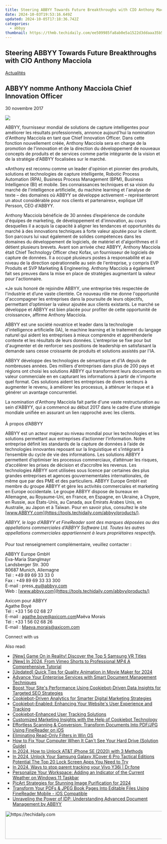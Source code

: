 ```yaml
---
title: Steering ABBYY Towards Future Breakthroughs with CIO Anthony Macciola
date: 2024-10-03T19:53:16.649Z
updated: 2024-10-05T17:18:36.742Z
categories:
  - abbyy
thumbnail: https://thmb.techidaily.com/ee509985fa8ab0e5a1522d3ddaaa35b579b8ee6b6edaefb4d7205a810da0e219.jpg
---
```


## Steering ABBYY Towards Future Breakthroughs with CIO Anthony Macciola

[Actualités](https://tools.techidaily.com/abbyy/products/)

## ABBYY nomme Anthony Macciola Chief Innovation Officer

30 novembre 2017

![](https://content.abbyy.com/-/media/project/abbyy/abbyy/branchtemplates/shutterstock_1272462163_1296-x-729.jpg?h=729&iar=0&w=1296)

ABBYY, fournisseur mondial de solutions de capture intelligentes pour améliorer les résultats professionnels, annonce aujourd'hui la nomination d'Anthony Macciola en tant que Chief Innovation Officer. Dans cette fonction nouvellement créée, Anthony Macciola sera en charge de la promotion de l'innovation et de la direction du développement de nouveaux concepts de produits et de services comme partie intégrante de la vision et de la stratégie d'ABBYY focalisées sur le marché.

  
«Anthony est reconnu comme un leader d'opinion et pionnier des produits, solutions et technologies de capture intelligente, Robotic Process Automation (RPA), Business Process Management (BPM), Business Intelligence (BI) et mobile. Ses connaissances techniques et sa vision du marché de l'intelligence artificielle, du machine learning et l'analyse de texte – des domaines où ABBYY se développe activement – représenteront un atout considérable pour nos clients et partenaires», explique Ulf Persson, CEO d'ABBYY.

  
Anthony Macciola bénéficie de 30 années d’expérience de conduite d'équipes de marketing, de développement et d'innovation, au cours desquelles il a acquis la capacité à aligner les tendances et opportunités du marché à des innovations techniques à forte valeur ajoutée pour le clientt. Son parcours lui vaut également de solides compétences dans les domaines du développement de logiciels, de matériel et d'algorithmes et il détient plusieurs brevets. Avant son arrivée chez ABBYY, Anthony Macciola était Chief Technology Officer chez Kofax, un fournisseur de logiciels de capture de données. Il a occupé plusieurs postes à responsabilité et au niveau de la direction opérationnelle au sein de l'entreprise, y compris EVP Produits et SVP Marketing & Engineering. Anthony Macciola a également fait ses preuves dans la mise en place de stratégies augmentant la valeur pour l'actionnaire.

  
«Je suis honoré de rejoindre ABBYY, une entreprise très respectée de l'industrie et d’une vaste clientèle. Ce nouveau rôle me donne l'opportunité d'accompagner les entreprises dans la poursuite de leurs objectifs, permettant d’optimiser la valeur ajoutée aux clients existants. Le marché se développe et ABBYY est bien placée pour profiter de cette opportunité de croissance», affirme Anthony Macciola.

  
ABBYY est une société novatrice et leader dans la technologie d'intelligence artificielle (IA), le machine learning et le traitement du langage naturel qui aident les entreprises à mieux comprendre et appréhenderle contexte et les résultats de leurs données. L'entreprise se fixe pour but d'augmenter et de renforcer ses positions de leadership en satisfaisant la demande sans cesse croissante de produits et solutions assistés par l'IA.

  
ABBYY développe des technologies de sémantique et d'IA depuis de nombreuses années. Des milliers d'entreprises dans plus de 200 pays et régions ont choisi les solutions ABBYY qui transforment leurs documents en valeur commerciale en en capturant les informations à partir de n'importe quel format. Ces solutions aident les entreprises de divers secteurs à augmenter le revenu, à améliorer les processus, à atténuer le risque et à générer un avantage concurrentiel.

  
La nomination d'Anthony Macciola fait partie d'une vaste restructuration au sein d'ABBYY, qui a commencé au début 2017 dans le cadre d’une stratégie mondiale unifiée en assurant un lien rapproché avec les clients.

####   
À propos d’ABBYY

  
ABBYY est un acteur majeur au niveau mondial pour les technologies et les solutions permettant aux entreprises d’actionner l’information. Notre entreprise définit les standards de la capture de données à l’aide de technologies innovantes reposant sur la linguistique et s’intégrant à l’ensemble du cycle de vie des informations. Les solutions ABBYY permettent d’optimiser les processus commerciaux, d’atténuer les risques, d’accélérer les prises de décision et d’accroître les revenus. Les technologies ABBYY sont utilisées sous licence par certaines des plus grandes entreprises et agences gouvernementales internationales, de même que par des PME et des particuliers. ABBYY Europe GmbH est membre du groupe ABBYY et gère les activités commerciales et marketing en Europe occidentale. Le groupe ABBYY dispose de bureaux en Allemagne, au Royaume-Uni, en France, en Espagne, en Ukraine, à Chypre, en Russie, aux États-Unis, au Canada, aux Émirats Arabes Unis, en Australie, au Japon et à Taïwan. Pour en savoir plus, consultez le site [www.ABBYY.com](https://tools.techidaily.com/abbyy/products/).

  
_ABBYY, le logo d’ABBYY et FineReader sont des marques déposées ou des appellations commerciales d’ABBYY Software Ltd. Toutes les autres appellations commerciales appartiennent à leurs propriétaires respectifs._

####   
Pour tout renseignement complémentaire, veuillez contacter :

  
ABBYY Europe GmbH  
Eva-Maria Stanglmayr  
Landsberger Str. 300  
80687 Munich, Allemagne  
Tél : +49 89 69 33 33 0  
Fax : +49 89 69 33 33 300  
E-mail : press\_eu@abbyy.com  
Web : [www.abbyy.com](https://tools.techidaily.com/abbyy/products/)

  
Axicom pour ABBYY  
Agathe Boyé  
Tél : +33 1 56 02 68 27  
E-mail : [agathe.boye@axicom.com](https://tools.techidaily.com/abbyy/products/)Maëva Morais  
Tél : +33 1 56 02 68 26  
E-mail : [Maeva.morais@axicom.com](https://tools.techidaily.com/abbyy/products/)

Connect with us

<ins class="adsbygoogle"
     style="display:block"
     data-ad-format="autorelaxed"
     data-ad-client="ca-pub-7571918770474297"
     data-ad-slot="1223367746"></ins>

<ins class="adsbygoogle"
     style="display:block"
     data-ad-client="ca-pub-7571918770474297"
     data-ad-slot="8358498916"
     data-ad-format="auto"
     data-full-width-responsive="true"></ins>

<span class="atpl-alsoreadstyle">Also read:</span>
<div><ul>
<li><a href="https://some-techniques.techidaily.com/new-game-on-in-reality-discover-the-top-5-samsung-vr-titles/"><u>[New] Game On in Reality! Discover the Top 5 Samsung VR Titles</u></a></li>
<li><a href="https://eaxpv-info.techidaily.com/new-in-2024-from-vimeo-shorts-to-professional-mp4-a-comprehensive-tutorial/"><u>[New] In 2024, From Vimeo Shorts to Professional MP4 A Comprehensive Tutorial</u></a></li>
<li><a href="https://fox-boxes.techidaily.com/updated-quick-tips-for-quality-animation-in-movie-maker-for-2024/"><u>[Updated] Quick Tips for Quality Animation in Movie Maker for 2024</u></a></li>
<li><a href="https://solve-helper.techidaily.com/advance-your-enterprise-services-with-smart-document-management-techniques/"><u>Advance Your Enterprise Services with Smart Document Management Techniques</u></a></li>
<li><a href="https://solve-helper.techidaily.com/boost-your-sites-performance-using-cookiebot-driven-data-insights-for-targeted-seo-strategies/"><u>Boost Your Site's Performance Using Cookiebot-Driven Data Insights for Targeted SEO Strategies</u></a></li>
<li><a href="https://solve-helper.techidaily.com/cookiebot-driven-analytics-for-smarter-digital-marketing-strategies/"><u>Cookiebot-Driven Analytics for Smarter Digital Marketing Strategies</u></a></li>
<li><a href="https://solve-helper.techidaily.com/cookiebot-enabled-enhancing-your-websites-user-experience-and-tracking/"><u>Cookiebot-Enabled: Enhancing Your Website's User Experience and Tracking</u></a></li>
<li><a href="https://solve-helper.techidaily.com/cookiebot-enhanced-user-tracking-solutions/"><u>Cookiebot-Enhanced User Tracking Solutions</u></a></li>
<li><a href="https://solve-helper.techidaily.com/customized-marketing-insights-with-the-help-of-cookiebot-technology/"><u>Customized Marketing Insights with the Help of Cookiebot Technology</u></a></li>
<li><a href="https://solve-helper.techidaily.com/effortless-scanning-and-conversion-transform-documents-into-pdfjpg-using-finereader-on-ios/"><u>Effortless Scanning & Conversion: Transform Documents Into PDF/JPG Using FineReader on iOS</u></a></li>
<li><a href="https://win11.techidaily.com/eliminating-read-only-filters-in-win-os/"><u>Eliminating Read-Only Filters in Win OS</u></a></li>
<li><a href="https://common-error.techidaily.com/how-to-fix-your-computer-when-it-cant-see-your-hard-drive-solution-guide/"><u>How to Fix Your Computer When It Can't See Your Hard Drive (Solution Guide)</u></a></li>
<li><a href="https://sim-unlock.techidaily.com/in-2024-how-to-unlock-atandt-iphone-se-2020-with-3-methods-by-drfone-ios/"><u>In 2024, How to Unlock AT&T iPhone SE (2020) with 3 Methods</u></a></li>
<li><a href="https://android-unlock.techidaily.com/in-2024-unlock-your-samsung-galaxy-xcover-6-pro-tactical-editions-potential-the-top-20-lock-screen-apps-you-need-to-try-by-drfone-android/"><u>In 2024, Unlock Your Samsung Galaxy XCover 6 Pro Tactical Editions Potential The Top 20 Lock Screen Apps You Need to Try</u></a></li>
<li><a href="https://android-location-track.techidaily.com/in-2024-ways-to-stop-parent-tracking-your-vivo-y36i-drfone-by-drfone-virtual-android/"><u>In 2024, Ways to stop parent tracking your Vivo Y36i | Dr.fone</u></a></li>
<li><a href="https://windows11.techidaily.com/personalize-your-workspace-adding-an-indicator-of-the-current-weather-on-windows-11-taskbar/"><u>Personalize Your Workspace: Adding an Indicator of the Current Weather on Windows 11 Taskbar</u></a></li>
<li><a href="https://extra-support.techidaily.com/picart-strategies-for-stunning-image-purification-for-2024/"><u>PicArt Strategies for Stunning Image Purification for 2024</u></a></li>
<li><a href="https://solve-helper.techidaily.com/transform-your-pdfs-and-jpeg-book-pages-into-editable-files-using-finereader-mobile-ios-compatible/"><u>Transform Your PDFs & JPEG Book Pages Into Editable Files Using FineReader Mobile - iOS Compatible</u></a></li>
<li><a href="https://solve-helper.techidaily.com/unraveling-the-power-of-idp-understanding-advanced-document-management-by-abbyy/"><u>Unraveling the Power of IDP: Understanding Advanced Document Management by ABBYY</u></a></li>
</ul></div>

<!-- affiliate ads begin -->
<a href="https://unicoeye.pxf.io/c/5597632/2134241/18498" target="_top" id="2134241">
  <img src="//a.impactradius-go.com/display-ad/18498-2134241" border="0" alt="https://techidaily.com" width="728" height="90"/>
</a>
<img height="0" width="0" src="https://unicoeye.pxf.io/i/5597632/2134241/18498" style="position:absolute;visibility:hidden;" border="0" />
<!-- affiliate ads end -->

